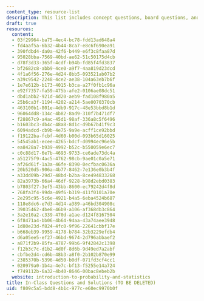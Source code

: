 ```yaml
---
content_type: resource-list
description: This list includes concept questions, board questions, and their solutions.
draft: true
resources:
  content:
  - 03f29964-ba75-4ec4-bc78-fdd13ad648a4
  - fd4aaf5a-6b32-4b44-8ca7-e8c6f690ea91
  - 390fdbd4-da0a-42f6-b449-e6f3c8faa87d
  - 95028bba-7569-40bd-ae62-51c50175d4cb
  - d78f3d33-365f-4cdf-b94b-fd85f4fd3837
  - bf2682c8-abb9-4ce0-a9f7-4aa819d23dcd
  - 4f1a6f56-276e-4d24-8bb5-093521ab07b2
  - a39c9542-2248-4ce2-ae38-104a63eb7b6f
  - 1e7e612b-b173-4015-b3ca-a27f0fb1c96a
  - e92f7357-fa59-475b-afe2-0106ae08dc51
  - dbd1abb2-921d-4d20-aeb9-fad108f980a5
  - 25b6ca3f-1194-4202-a214-5ae0070370cb
  - 463100b1-801e-4db9-917c-48e53bbd8b1d
  - 96064dd8-134c-4b82-8ad9-310f7b471df7
  - f28867c9-a4ac-45d1-98af-336a8c5f6496
  - b1603bc3-db4c-48a8-8d1c-d9b67b41f9c3
  - 6094adcd-cb9b-4e75-9a9e-acff1ce92bbd
  - f19122ba-fcbf-4d60-b00d-093b65d16025
  - 54545ab1-ecee-4265-bdcf-d0994ec96e5b
  - ea8428a7-b939-4992-b52c-b550059e6ec7
  - c0c88d17-6e7b-4693-9733-ce6ade73dc4a
  - a51275f9-4ac5-4762-98cb-9ae01c0a5e71
  - af26d61f-1a3a-46fe-8390-0ecfbac0636a
  - 20b520d5-906a-4b77-8462-7e136e0b3b4f
  - a33dd09b-29d7-48bd-b2ba-8ce494833268
  - 82a3973b-66a4-46df-9228-b98d2ebd0383
  - b7803f27-3ef5-43bb-8600-ec79242d4f8d
  - 768fa3f4-99da-49f6-b319-411f0101a70e
  - 2e295c95-5c6e-4921-b4a5-6eba4524b687
  - 118e8dc6-e7d3-4d14-a389-a46bd304908c
  - 39035462-4be8-46b9-a106-af368db3c864
  - 3a2e10a2-c339-470d-a1ae-d124f8167504
  - 6f8471a4-bb06-4b64-94aa-43a74aee3948
  - 1d80e23d-f824-4fc0-9f96-22641cbbf17e
  - b668eb39-9959-4178-b784-32b3229efdb4
  - d6a05ee5-ef27-46bd-9674-2d796abbaef2
  - a871f2b9-85fa-4787-99b6-9f42842c1398
  - f12b3c7c-d1b2-4d0f-8d6b-9d49ed7a2abf
  - cbfbe2d4-cd6b-48b3-a8f0-2b102b870e99
  - 2385370b-5396-4d50-b0df-071fd3cf4cc1
  - 020979a0-1b4a-4e7c-bf13-f5255e14a724
  - f749112b-6a32-4b40-8646-00bac8ebeb2b
  website: introduction-to-probability-and-statistics
title: In-Class Questions and Solutions (TO BE DELETED)
uid: f809c5a5-bdd8-4b1c-977c-e60ec9970b0f
---
```

